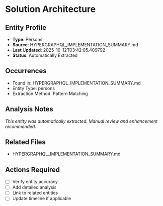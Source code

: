 # Solution Architecture

## Entity Profile
- **Type**: Persons
- **Source**: HYPERGRAPHQL_IMPLEMENTATION_SUMMARY.md
- **Last Updated**: 2025-10-12T03:42:05.409792
- **Status**: Automatically Extracted

## Occurrences
- Found in: HYPERGRAPHQL_IMPLEMENTATION_SUMMARY.md
- Entity Type: persons
- Extraction Method: Pattern Matching

## Analysis Notes
*This entity was automatically extracted. Manual review and enhancement recommended.*

## Related Files
- HYPERGRAPHQL_IMPLEMENTATION_SUMMARY.md

## Actions Required
- [ ] Verify entity accuracy
- [ ] Add detailed analysis
- [ ] Link to related entities
- [ ] Update timeline if applicable
